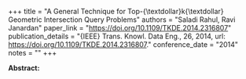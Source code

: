 +++
title = "A General Technique for Top-{\textdollar}k{\textdollar} Geometric Intersection Query Problems"
authors = "Saladi Rahul, Ravi Janardan"
paper_link = "https://doi.org/10.1109/TKDE.2014.2316807"
publication_details = "{IEEE} Trans. Knowl. Data Eng., 26, 2014, url: <a href='https://doi.org/10.1109/TKDE.2014.2316807' target='_blank'>https://doi.org/10.1109/TKDE.2014.2316807</a>."
conference_date = "2014"
notes = ""
+++

<b>Abstract:</b>
